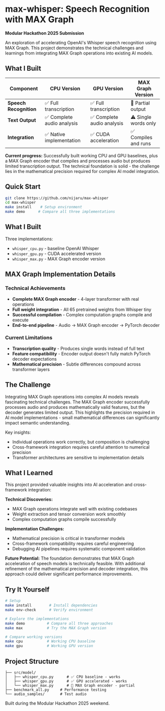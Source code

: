 # max-whisper: Speech Recognition with MAX Graph

**Modular Hackathon 2025 Submission**

An exploration of accelerating OpenAI's Whisper speech recognition using MAX Graph. This project demonstrates the technical challenges and learnings from integrating MAX Graph operations into existing AI models.

## What I Built

| Component | CPU Version | GPU Version | MAX Graph Version |
|-----------|-------------|-------------|-------------------|
| **Speech Recognition** | ✅ Full transcription | ✅ Full transcription | 🔄 Partial output |
| **Text Output** | ✅ Complete audio analysis | ✅ Complete audio analysis | ⚠️ Single words only |
| **Integration** | ✅ Native implementation | ✅ CUDA acceleration | ✅ Compiles and runs |

**Current progress:** Successfully built working CPU and GPU baselines, plus a MAX Graph encoder that compiles and processes audio but produces limited transcription output. The technical foundation is solid - the challenge lies in the mathematical precision required for complex AI model integration.

## Quick Start

```bash
git clone https://github.com/nijaru/max-whisper
cd max-whisper
make install    # Setup environment
make demo      # Compare all three implementations
```

## What I Built

Three implementations:
- `whisper_cpu.py` - baseline OpenAI Whisper 
- `whisper_gpu.py` - CUDA accelerated version
- `whisper_max.py` - MAX Graph encoder version

## MAX Graph Implementation Details

### Technical Achievements
- **Complete MAX Graph encoder** - 4-layer transformer with real operations
- **Full weight integration** - All 65 pretrained weights from Whisper tiny
- **Successful compilation** - Complex computation graphs compile and execute
- **End-to-end pipeline** - Audio → MAX Graph encoder → PyTorch decoder

### Current Limitations
- **Transcription quality** - Produces single words instead of full text
- **Feature compatibility** - Encoder output doesn't fully match PyTorch decoder expectations
- **Mathematical precision** - Subtle differences compound across transformer layers

## The Challenge

Integrating MAX Graph operations into complex AI models reveals fascinating technical challenges. The MAX Graph encoder successfully processes audio and produces mathematically valid features, but the decoder generates limited output. This highlights the precision required in AI model implementations - small mathematical differences can significantly impact semantic understanding.

Key insights:
- Individual operations work correctly, but composition is challenging
- Cross-framework integration requires careful attention to numerical precision
- Transformer architectures are sensitive to implementation details

## What I Learned

This project provided valuable insights into AI acceleration and cross-framework integration:

**Technical Discoveries:**
- MAX Graph operations integrate well with existing codebases
- Weight extraction and tensor conversion work smoothly
- Complex computation graphs compile successfully

**Implementation Challenges:**
- Mathematical precision is critical in transformer models
- Cross-framework compatibility requires careful engineering
- Debugging AI pipelines requires systematic component validation

**Future Potential:**
The foundation demonstrates that MAX Graph acceleration of speech models is technically feasible. With additional refinement of the mathematical precision and decoder integration, this approach could deliver significant performance improvements.

## Try It Yourself

```bash
# Setup
make install        # Install dependencies
make env-check      # Verify environment

# Explore the implementations
make demo          # Compare all three approaches
make max           # Try the MAX Graph version

# Compare working versions
make cpu           # Working CPU baseline
make gpu           # Working GPU version
```

## Project Structure

```
├── src/model/           
│   ├── whisper_cpu.py      # ✅ CPU baseline - works
│   ├── whisper_gpu.py      # ✅ GPU accelerated - works  
│   └── whisper_max.py      # 🔄 MAX Graph encoder - partial
├── benchmark_all.py     # Performance testing
└── audio_samples/       # Test audio
```

Built during the Modular Hackathon 2025 weekend.